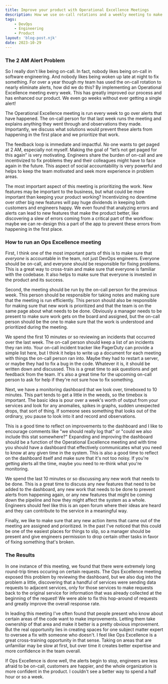 ```yaml
---
title: Improve your product with Operational Excellence Meetings
description: How we use on-call rotations and a weekly meeting to make the product better.
tags: 
    - DevOps
    - Engineering
    - Product
layout: 'blog-post.njk'
date: 2023-10-29
---
```


### The 2 AM Alert Problem

So I really don't like being on-call. In fact, nobody likes being on-call in software engineering. And nobody likes being woken up late at night to fix something. For over a year though my team has used the on-call rotation to nearly eliminate alerts, how did we do this? By implementing an Operational Excellence meeting every week. This has greatly improved our process and has enhanced our product. We even go weeks without ever getting a single alert!
  
The Operational Excellence meeting is run every week to go over alerts that have happened. The on-call person for that last week runs the meeting and explains anything they went through and observations they made. Importantly, we discuss what solutions would prevent these alerts from happening in the first place and we prioritize that work.

The feedback loop is immediate and impactful. No one wants to get paged at 2 AM, especially not myself. Making the goal of “let’s not get paged for this again” is very motivating. Engineers share the burden of on-call and are incentivized to fix problems they and their colleagues might have to face again in the future. This aspect of social accountability is very powerful and helps to keep the team motivated and seek more experience in problem areas.

The most important aspect of this meeting is prioritizing the work. New features may be important to the business, but what could be more important than keeping your product working? Incentivizing no downtime over other big new features will pay huge dividends in keeping both customers and engineers happy. We even found that analyzing errors and alerts can lead to new features that make the product better, like discovering a slew of errors coming from a critical part of the workflow: maybe we can re-design this a part of the app to prevent these errors from happening in the first place.

### How to run an Ops Excellence meeting

First, I think one of the most important parts of this is to make sure that *everyone* is accountable in the team, not just DevOps engineers. Everyone should be on-call, and everyone should be responsible for fixing problems. This is a great way to cross-train and make sure that everyone is familiar with the codebase. It also helps to make sure that everyone is invested in the product and its success.

Second, the meeting should be run by the on-call person for the previous week. This person should be responsible for taking notes and making sure that the meeting is run efficiently. This person should also be responsible for making sure that new work is prioritized and that the team is on the same page about what needs to be done. Obviously a manager needs to be present to make sure work gets on the board and assigned, but the on-call person should be the one to make sure that the work is understood and prioritized during the meeting.

We spend the first 10 minutes or so reviewing an incidents that occurred over the last week. The on-call person should keep a list of an incidents they ran into. Your on-call incident tracker like PagerDuty can provide a simple list here, but I think it helps to write up a document for each meeting with things the on-call person ran into. Maybe they had to restart a server, or maybe they had to fix a bug in the code. Whatever it is, it should be written down and discussed. This is a great time to ask questions and get feedback from the team. It's also a great time for the upcoming on-call person to ask for help if they're not sure how to fix something.

Next, we have a monitoring dashboard that we look over, timeboxed to 10 minutes. This part tends to get a little in the weeds, so the timebox is important. The basic idea is pour over a week's worth of output from your services and look for any anomalies, spikes in graphs, sudden unexpected drops, that sort of thing. If someone sees something that looks out of the ordinary, you pause to look into it and record and observations.

This is a good time to reflect on improvements to the dashboard and I like to encourage comments like "we should really log that" or "could we also include this stat somewhere?" Expanding and improving the dashboard should be a function of the Operational Excellence meeting and with time you should have a dashboard that effectively communicates what you need to know at any given time in the system. This is also a good time to reflect on the dashboard itself and make sure that it's not too noisy. If you're getting alerts all the time, maybe you need to re-think what you're monitoring.

We spend the last 10 minutes or so discussing any new work that needs to be done. This is a great time to discuss any new features that need to be added to the dashboard, any new work that needs to be done to prevent alerts from happening again, or any new features that might be coming down the pipeline and how they might affect the system as a whole. Engineers should feel like this is an open forum where their ideas are heard and they can contribute to the service in a meaningful way.

Finally, we like to make sure that any new action items that came out of the meeting are assigned and prioritized. In the past I've noticed that this could be one of the easiest places for things to slip, so a manager should be present and give engineers permission to drop certain other tasks in favor of fixing something that's broken.

### The Results

In one instance of this meeting, we found that there were extremely long round-trip times occuring on certain requests. The Ops Excellence meeting exposed this problem by reviewing the dashboard, but we also dug into the problem a little, discovering that a handful of services were sending data requests to adjacent services, only for those services to make requests back to the original service for information that was already collected at the beginning of the request! We were able to fix this hop-around of requests and greatly improve the overall response rate.

In leading this meeting I've often found that people present who know about certain areas of the code want to make improvements. Letting them take ownership of that area and make it better is a pretty obvious improvement. But the real opportunity lies in creating spaces for one subject matter expert to oversee a fix with someone who doesn't. I feel like Ops Excellence is a great cross-training opportunity in that sense. Taking on areas that are unfamiliar may be slow at first, but over time it creates better expertise and more confidence in the team overall.

If Ops Excellence is done well, the alerts begin to stop, engineers are less afraid to be on-call, customers are happier, and the whole organization is more confident in the product. I couldn't see a better way to spend a half hour or so a week.
